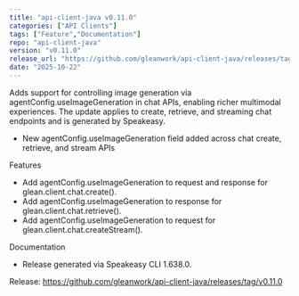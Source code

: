 ```yaml
---
title: "api-client-java v0.11.0"
categories: ["API Clients"]
tags: ["Feature","Documentation"]
repo: "api-client-java"
version: "v0.11.0"
release_url: "https://github.com/gleanwork/api-client-java/releases/tag/v0.11.0"
date: "2025-10-22"
---
```

Adds support for controlling image generation via agentConfig.useImageGeneration in chat APIs, enabling richer multimodal experiences. The update applies to create, retrieve, and streaming chat endpoints and is generated by Speakeasy.

- New agentConfig.useImageGeneration field added across chat create, retrieve, and stream APIs

Features
- Add agentConfig.useImageGeneration to request and response for glean.client.chat.create().
- Add agentConfig.useImageGeneration to response for glean.client.chat.retrieve().
- Add agentConfig.useImageGeneration to request for glean.client.chat.createStream().

Documentation
- Release generated via Speakeasy CLI 1.638.0.

Release: https://github.com/gleanwork/api-client-java/releases/tag/v0.11.0
